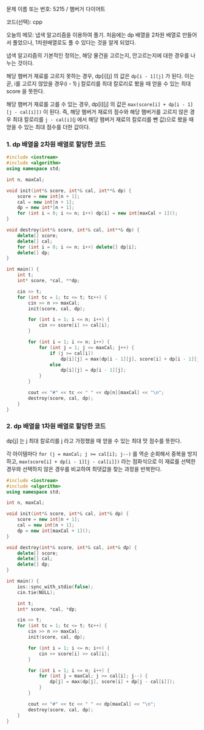 문제 이름 또는 번호: 5215 / 햄버거 다이어트

코드(선택): cpp

오늘의 메모: 냅색 알고리즘을 이용하여 풀기. 처음에는 dp 배열을 2차원 배열로 만들어서 풀었으나, 1차원배열로도 풀 수 있다는 것을 알게 되었다.

냅색 알고리즘의 기본적인 정의는, 해당 물건을 고르는지, 안고르는지에 대한 경우를 나누는 것이다.

해당 햄버거 재료를 고르지 못하는 경우, dp[i][j] 의 값은 `dp[i - 1][j]` 가 된다. 이는 곧, i를 고르지 않았을 경우(i - 1) j 칼로리를 최대 칼로리로 봤을 때 얻을 수 있는 최대 score 을 뜻한다.

해당 햄버거 재료를 고를 수 있는 경우, dp[i][j] 의 값은 `max(score[i] + dp[i - 1][j - cal[i]])` 이 된다. 즉, 해당 햄버거 재료의 점수와 해당 햄버거를 고르지 않은 경우 최대 칼로리를 `j - cal[i]`(j 에서 해당 햄버거 재료의 칼로리를 뺀 값)으로 봤을 때 얻을 수 있는 최대 점수를 더한 값이다.

### 1. dp 배열을 2차원 배열로 할당한 코드

```cpp
#include <iostream>
#include <algorithm>
using namespace std;

int n, maxCal;

void init(int*& score, int*& cal, int**& dp) {
	score = new int[n + 1];
	cal = new int[n + 1];
	dp = new int*[n + 1];
	for (int i = 0; i <= n; i++) dp[i] = new int[maxCal + 1]();
}

void destroy(int*& score, int*& cal, int**& dp) {
	delete[] score;
	delete[] cal;
	for (int i = 0; i <= n; i++) delete[] dp[i];
	delete[] dp;
}

int main() {
	int t;
	int* score, *cal, **dp;

	cin >> t;
	for (int tc = 1; tc <= t; tc++) {
		cin >> n >> maxCal;
		init(score, cal, dp);

		for (int i = 1; i <= n; i++) {
			cin >> score[i] >> cal[i];
		}

		for (int i = 1; i <= n; i++) {
			for (int j = 1; j <= maxCal; j++) {
				if (j >= cal[i])
					dp[i][j] = max(dp[i - 1][j], score[i] + dp[i - 1][j - cal[i]]);
				else
					dp[i][j] = dp[i - 1][j];
			}
		}

		cout << "#" << tc << " " << dp[n][maxCal] << "\n";
		destroy(score, cal, dp);
	}
}
```

### 2. dp 배열을 1차원 배열로 할당한 코드

dp[j] 는 j 최대 칼로리를 j 라고 가정했을 때 얻을 수 있는 최대 맛 점수를 뜻한다.

각 아이템마다 `for (j = maxCal; j >= cal[i]; j--)` 를 역순 순회해서 중복을 방지하고, `max(score[i] + dp[i - 1][j - cal[i]])` 라는 점화식으로 이 재료를 선택한 경우와 선택하지 않은 경우를 비교하여 최댓값을 찾는 과정을 반복한다.

```cpp
#include <iostream>
#include <algorithm>
using namespace std;

int n, maxCal;

void init(int*& score, int*& cal, int*& dp) {
	score = new int[n + 1];
	cal = new int[n + 1];
	dp = new int[maxCal + 1]();
}

void destroy(int*& score, int*& cal, int*& dp) {
	delete[] score;
	delete[] cal;
	delete[] dp;
}

int main() {
	ios::sync_with_stdio(false);
	cin.tie(NULL);

	int t;
	int* score, *cal, *dp;

	cin >> t;
	for (int tc = 1; tc <= t; tc++) {
		cin >> n >> maxCal;
		init(score, cal, dp);

		for (int i = 1; i <= n; i++) {
			cin >> score[i] >> cal[i];
		}

		for (int i = 1; i <= n; i++) {
			for (int j = maxCal; j >= cal[i]; j--) {
				dp[j] = max(dp[j], score[i] + dp[j - cal[i]]);
			}
		}

		cout << "#" << tc << " " << dp[maxCal] << "\n";
		destroy(score, cal, dp);
	}
}
```
